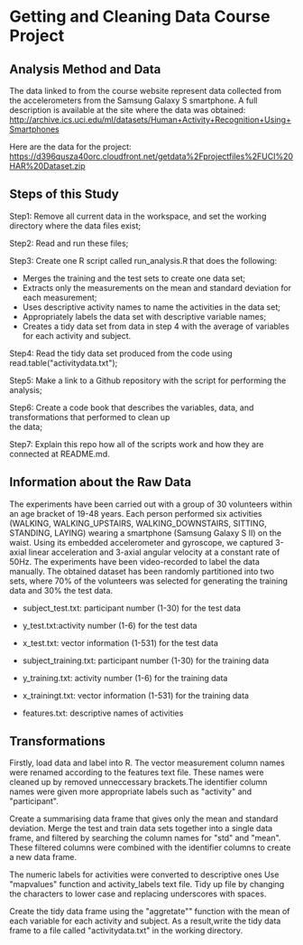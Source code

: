 
# Getting and Cleaning Data Course Project

## Analysis Method and Data
The data linked to from the course website represent data collected from the accelerometers from the Samsung Galaxy S smartphone. A full description is available at the site where the data was obtained: 
http://archive.ics.uci.edu/ml/datasets/Human+Activity+Recognition+Using+Smartphones 

Here are the data for the project: 
https://d396qusza40orc.cloudfront.net/getdata%2Fprojectfiles%2FUCI%20HAR%20Dataset.zip 

## Steps of this Study
Step1: Remove all current data in the workspace, and set the working directory where the data files exist;

Step2: Read and run these files;

Step3: Create one R script called run_analysis.R that does the following: 

- Merges the training and the test sets to create one data set;
- Extracts only the measurements on the mean and standard deviation for each measurement;
- Uses descriptive activity names to name the activities in the data set;
- Appropriately labels the data set with descriptive variable names; 
- Creates a tidy data set from data in step 4 with the average of variables for each activity and subject.

Step4: Read the tidy data set produced from the code using read.table("activitydata.txt");

Step5: Make a link to a Github repository with the script for performing the analysis; 

Step6: Create a code book that describes the variables, data, and transformations that performed to clean up   
       the data; 
   
Step7: Explain this repo how all of the scripts work and how they are connected at README.md.

## Information about the Raw Data

The experiments have been carried out with a group of 30 volunteers within an age bracket of 19-48 years. Each person performed six activities (WALKING, WALKING_UPSTAIRS, WALKING_DOWNSTAIRS, SITTING, STANDING, LAYING) wearing a smartphone (Samsung Galaxy S II) on the waist. Using its embedded accelerometer and gyroscope, we captured 3-axial linear acceleration and 3-axial angular velocity at a constant rate of 50Hz. The experiments have been video-recorded to label the data manually. The obtained dataset has been randomly partitioned into two sets, where 70% of the volunteers was selected for generating the training data and 30% the test data. 

- subject_test.txt: participant number (1-30) for the test data
- y_test.txt:activity number (1-6) for the test data
- x_test.txt: vector information (1-531) for the test data
 
- subject_training.txt: participant number (1-30) for the training data
- y_training.txt: activity number (1-6) for the training data
- x_trainingt.txt: vector information (1-531) for the training data
 
- features.txt: descriptive names of activities

## Transformations

Firstly, load data and label into R. The vector measurement column names were renamed according to the features text file. These names were cleaned up by removed unneccessary brackets.The identifier column names were given more appropriate labels such as "activity" and "participant". 

Create a summarising data frame that gives only the mean and standard deviation. Merge the test and train data sets together into a single data frame, and filtered by searching the column names for "std" and "mean". These filtered columns were combined with the identifier columns to create a new data frame.

The numeric labels for activities were converted to descriptive ones Use "mapvalues" function and activity_labels text file. Tidy up file by changing the characters to lower case and replacing underscores with spaces.

Create the tidy data frame using the "aggretate"" function with the mean of each variable for each activity and subject. As a result,write the tidy data frame to a file called "activitydata.txt" in the working directory.
